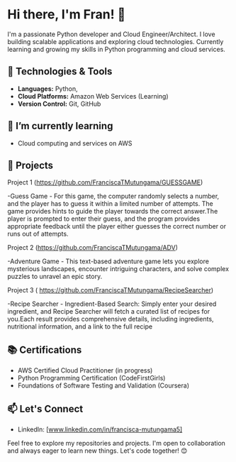 # Hi there, I'm Fran! 👋
I'm a passionate Python developer and Cloud Engineer/Architect. I love building scalable applications and exploring cloud technologies. Currently learning and growing my skills in Python programming and cloud services.

## 🔧 Technologies & Tools
- **Languages:** Python, 
- **Cloud Platforms:** Amazon Web Services (Learning)
- **Version Control:** Git, GitHub

## 🌱 I’m currently learning
- Cloud computing and services on AWS 


## 💼 Projects
Project 1 (https://github.com/FranciscaTMutungama/GUESSGAME)

-Guess Game - For this game, the computer randomly selects a number, and the player has to guess it within a limited number of attempts. The game provides hints to guide the player towards the correct answer.The player is prompted to enter their guess, and the program provides appropriate feedback until the player either guesses the correct number or runs out of attempts. 

Project 2 (https://github.com/FranciscaTMutungama/ADV)

-Adventure Game - This text-based adventure game lets you explore mysterious landscapes, encounter intriguing characters, and solve complex puzzles to unravel an epic story.

Project 3 ( https://github.com/FranciscaTMutungama/RecipeSearcher)

-Recipe Searcher - Ingredient-Based Search: Simply enter your desired ingredient, and Recipe Searcher will fetch a curated list of recipes for you.Each result provides comprehensive details, including ingredients, nutritional information, and a link to the full recipe


## 📚 Certifications
- AWS Certified Cloud Practitioner (in progress)
- Python Programming Certification (CodeFirstGirls)
- Foundations of Software Testing and Validation (Coursera)

## 📫 Let's Connect
- LinkedIn: [www.linkedin.com/in/francisca-mutungama5]
  

Feel free to explore my repositories and projects. I'm open to collaboration and always eager to learn new things. Let's code together! 😊

